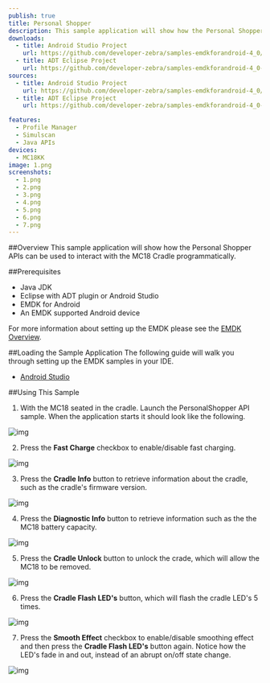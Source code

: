 ```yaml
---
publish: true
title: Personal Shopper
description: This sample application will show how the Personal Shopper APIs can be used to interact with the MC18 Cradle programmatically.
downloads:
  - title: Android Studio Project
    url: https://github.com/developer-zebra/samples-emdkforandroid-4_0/archive/PersonalShopperSample1.zip   
  - title: ADT Eclipse Project
    url: https://github.com/developer-zebra/samples-emdkforandroid-4_0-ADT/archive/PersonalShopperSample1.zip     
sources:
  - title: Android Studio Project
    url: https://github.com/developer-zebra/samples-emdkforandroid-4_0/tree/PersonalShopperSample1
  - title: ADT Eclipse Project
    url: https://github.com/developer-zebra/samples-emdkforandroid-4_0-ADT/tree/PersonalShopperSample1

features: 
  - Profile Manager
  - Simulscan
  - Java APIs
devices: 
  - MC18KK
image: 1.png
screenshots: 
  - 1.png
  - 2.png
  - 3.png 
  - 4.png 
  - 5.png
  - 6.png 
  - 7.png 
---
```


##Overview
This sample application will show how the Personal Shopper APIs can be used to interact with the MC18 Cradle programmatically.

##Prerequisites
- Java JDK 
- Eclipse with ADT plugin or  Android Studio
- EMDK for Android  
- An EMDK supported Android device

For more information about setting up the EMDK please see the [EMDK Overview](/emdk-for-android/4-0/guide/about).

##Loading the Sample Application
The following guide will walk you through setting up the EMDK samples in your IDE.

* [Android Studio](/emdk-for-android/4-0/guide/sample/emdksamples_androidstudio)

##Using This Sample

1.  With the MC18 seated in the cradle. Launch the PersonalShopper API sample.
 When the application starts it should look like the following.

  ![img](personalShopperSampleFirstLaunch.png)

2. Press the **Fast Charge** checkbox to enable/disable fast charging.

  ![img](personalShopperSampleFastCharge.png)

3. Press the **Cradle Info** button to retrieve information about the cradle, such as the cradle's firmware version.

  ![img](personalShopperSampleCradleInfo.png)

4. Press the **Diagnostic Info** button to retrieve information such as the the MC18 battery capacity.

  ![img](personalShopperSampleDiagnosticInfo.png)

5. Press the **Cradle Unlock** button to unlock the crade, which will allow the MC18 to be removed.

  ![img](personalShopperSampleUnlockCradle.png)

6. Press the **Cradle Flash LED's** button, which will flash the cradle LED's 5 times.

  ![img](personalShopperSampleFlashLED.png)

7. Press the **Smooth Effect** checkbox to enable/disable smoothing effect and then press the **Cradle Flash LED's** button again. Notice how the
LED's fade in and out, instead of an abrupt on/off state change.

  ![img](personalShopperSampleSmoothEffect.png)